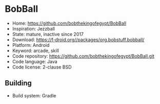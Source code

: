 # BobBall

- Home: https://github.com/bobthekingofegypt/BobBall
- Inspiration: Jezzball
- State: mature, inactive since 2017
- Download: https://f-droid.org//packages/org.bobstuff.bobball/
- Platform: Android
- Keyword: arcade, skill
- Code repository: https://github.com/bobthekingofegypt/BobBall.git
- Code language: Java
- Code license: 2-clause BSD

## Building

- Build system: Gradle
